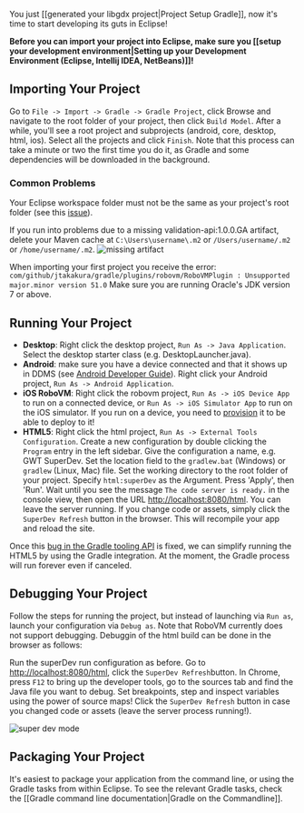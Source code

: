 You just [[generated your libgdx project|Project Setup Gradle]], now it's time to start developing its guts in Eclipse! 

**Before you can import your project into Eclipse, make sure you [[setup your development environment|Setting up your Development Environment (Eclipse, Intellij IDEA, NetBeans)]]!**

## Importing Your Project
Go to `File -> Import -> Gradle -> Gradle Project`, click Browse and navigate to the root folder of your project, then click `Build Model`. After a while, you'll see a root project and subprojects (android, core, desktop, html, ios). Select all the projects and click `Finish`. Note that this process can take a minute or two the first time you do it, as Gradle and some dependencies will be downloaded in the background.

### Common Problems
Your Eclipse workspace folder must not be the same as your project's root folder (see this [issue](https://github.com/libgdx/libgdx/issues/1537)).

If you run into problems due to a missing validation-api:1.0.0.GA artifact, delete your Maven cache at `C:\Users\username\.m2` or `/Users/username/.m2` or `/home/username/.m2`.
![missing artifact](http://i.imgur.com/URxvrYe.png)

When importing your first project you receive the error:
`com/github/jtakakura/gradle/plugins/robovm/RoboVMPlugin : Unsupported major.minor version 51.0`
Make sure you are running Oracle's JDK version 7 or above.

## Running Your Project ##

  * **Desktop**: Right click the desktop project, `Run As -> Java Application`. Select the desktop starter class (e.g. DesktopLauncher.java).
  * **Android**: make sure you have a device connected and that it shows up in DDMS (see  [Android Developer Guide](http://developer.android.com/guide/index.html)). Right click your Android project, `Run As -> Android Application`.
  * **iOS RoboVM**: Right click the robovm project, `Run As -> iOS Device App` to run on a connected device, or `Run As -> iOS Simulator App` to run on the iOS simulator. If you run on a device, you need to [provision](https://developer.apple.com/library/ios/documentation/IDEs/Conceptual/AppDistributionGuide/Introduction/Introduction.html) it to be able to deploy to it!
  * **HTML5**: Right click the html project, `Run As -> External Tools Configuration`. Create  a new configuration by double clicking the `Program` entry in the left sidebar. Give the configuration a name, e.g. GWT SuperDev. Set the location field to the `gradlew.bat` (Windows) or `gradlew` (Linux, Mac) file. Set the working directory to the root folder of your project. Specify `html:superDev` as the Argument. Press 'Apply', then 'Run'. Wait until you see the message `The code server is ready.` in the console view, then open the URL [http://localhost:8080/html](http://localhost:8080/html). You can leave the server running. If you change code or assets, simply click the `SuperDev Refresh` button in the browser. This will recompile your app and reload the site.

Once this [bug in the Gradle tooling API](http://issues.gradle.org/browse/GRADLE-1539) is fixed, we can simplify running the HTML5 by using the Gradle integration. At the moment, the Gradle process will run forever even if canceled.

## Debugging Your Project ##
Follow the steps for running the project, but instead of launching via `Run as`, launch your configuration via `Debug as`. Note that RoboVM currently does not support debugging. Debuggin of the html build can be done in the browser as follows:

Run the superDev run configuration as before. Go to [http://localhost:8080/html](http://localhost:8080/html), click the `SuperDev Refresh`button. In Chrome, press `F12` to bring up the developer tools, go to the sources tab and find the Java file you want to debug. Set breakpoints, step and inspect variables using the power of source maps! Click the `SuperDev Refresh` button in case you changed code or assets (leave the server process running!).

![super dev mode](http://libgdx.badlogicgames.com/uploads/Screen%20Shot%202014-03-23%20at%2019.11.27-BkaIpjttPQ.png)

## Packaging Your Project
It's easiest to package your application from the command line, or using the Gradle tasks from within Eclipse. To see the relevant Gradle tasks, check the [[Gradle command line documentation|Gradle on the Commandline]].